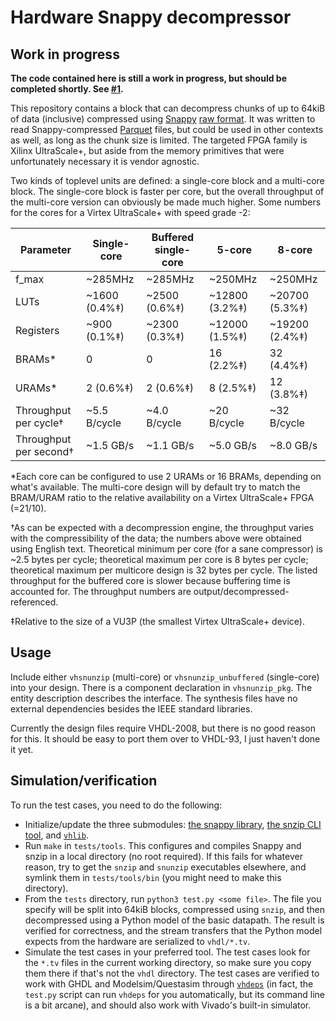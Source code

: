 Hardware Snappy decompressor
============================

Work in progress
----------------

**The code contained here is still a work in progress, but should be completed shortly. See [#1](https://github.com/jvanstraten/vhsnunzip/issues/1).**

This repository contains a block that can decompress chunks of up to 64kiB of
data (inclusive) compressed using [Snappy](https://github.com/google/snappy)
[raw format](https://github.com/google/snappy/blob/master/format_description.txt).
It was written to read Snappy-compressed [Parquet](https://parquet.apache.org/)
files, but could be used in other contexts as well, as long as the chunk size
is limited. The targeted FPGA family is Xilinx UltraScale+, but aside from the
memory primitives that were unfortunately necessary it is vendor agnostic.

Two kinds of toplevel units are defined: a single-core block and a multi-core
block. The single-core block is faster per core, but the overall throughput of
the multi-core version can obviously be made much higher. Some numbers for the
cores for a Virtex UltraScale+ with speed grade -2:

| Parameter              | Single-core   | Buffered single-core | 5-core         | 8-core         |
|------------------------|---------------|----------------------|----------------|----------------|
| f_max                  | ~285MHz       | ~285MHz              | ~250MHz        | ~250MHz        |
| LUTs                   | ~1600 (0.4%‡) | ~2500 (0.6%‡)        | ~12800 (3.2%‡) | ~20700 (5.3%‡) |
| Registers              | ~900  (0.1%‡) | ~2300 (0.3%‡)        | ~12000 (1.5%‡) | ~19200 (2.4%‡) |
| BRAMs*                 | 0             | 0                    | 16 (2.2%‡)     | 32 (4.4%‡)     |
| URAMs*                 | 2 (0.6%‡)     | 2 (0.6%‡)            | 8 (2.5%‡)      | 12 (3.8%‡)     |
| Throughput per cycle†  | ~5.5 B/cycle  | ~4.0 B/cycle         | ~20 B/cycle    | ~32 B/cycle    |
| Throughput per second† | ~1.5 GB/s     | ~1.1 GB/s            | ~5.0 GB/s      | ~8.0 GB/s      |

*Each core can be configured to use 2 URAMs or 16 BRAMs, depending on what's
available. The multi-core design will by default try to match the BRAM/URAM
ratio to the relative availability on a Virtex UltraScale+ FPGA (=21/10).

†As can be expected with a decompression engine, the throughput varies with
the compressibility of the data; the numbers above were obtained using English
text. Theoretical minimum per core (for a sane compressor) is ~2.5 bytes per
cycle; theoretical maximum per core is 8 bytes per cycle; theoretical maximum
per multicore design is 32 bytes per cycle. The listed throughput for the
buffered core is slower because buffering time is accounted for. The throughput
numbers are output/decompressed-referenced.

‡Relative to the size of a VU3P (the smallest Virtex UltraScale+ device).

Usage
-----

Include either `vhsnunzip` (multi-core) or `vhsnunzip_unbuffered` (single-core)
into your design. There is a component declaration in `vhsnunzip_pkg`. The
entity description describes the interface. The synthesis files have no
external dependencies besides the IEEE standard libraries.

Currently the design files require VHDL-2008, but there is no good reason for
this. It should be easy to port them over to VHDL-93, I just haven't done it
yet.


Simulation/verification
-----------------------

To run the test cases, you need to do the following:

 - Initialize/update the three submodules:
   [the snappy library](https://github.com/google/snappy),
   [the snzip CLI tool](https://github.com/kubo/snzip),
   and [`vhlib`](https://github.com/abs-tudelft/vhlib).
 - Run `make` in `tests/tools`. This configures and compiles Snappy and snzip
   in a local directory (no root required). If this fails for whatever reason,
   try to get the `snzip` and `snunzip` executables elsewhere, and symlink them
   in `tests/tools/bin` (you might need to make this directory).
 - From the `tests` directory, run `python3 test.py <some file>`. The file you
   specify will be split into 64kiB blocks, compressed using `snzip`, and then
   decompressed using a Python model of the basic datapath. The result is
   verified for correctness, and the stream transfers that the Python model
   expects from the hardware are serialized to `vhdl/*.tv`.
 - Simulate the test cases in your preferred tool. The test cases look for the
   `*.tv` files in the current working directory, so make sure you copy them
   there if that's not the `vhdl` directory. The test cases are verified
   to work with GHDL and Modelsim/Questasim through
   [`vhdeps`](https://github.com/abs-tudelft/vhdeps) (in fact, the `test.py`
   script can run `vhdeps` for you automatically, but its command line is a bit
   arcane), and should also work with Vivado's built-in simulator.
